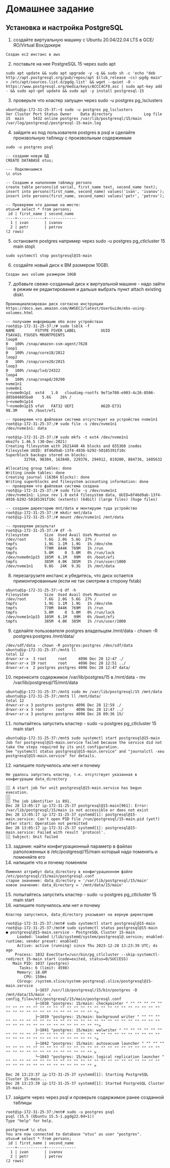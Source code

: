 # Домашнее задание
## Установка и настройка PostgreSQL

1. создайте виртуальную машину c Ubuntu 20.04/22.04 LTS в GCE/ЯО/Virtual Box/докере
```
Создан ec2 инстанс в aws
```
2. поставьте на нее PostgreSQL 15 через sudo apt
```
sudo apt update && sudo apt upgrade -y -q && sudo sh -c 'echo "deb http://apt.postgresql.org/pub/repos/apt $(lsb_release -cs)-pgdg main" > /etc/apt/sources.list.d/pgdg.list' && wget --quiet -O - https://www.postgresql.org/media/keys/ACCC4CF8.asc | sudo apt-key add - && sudo apt-get update && sudo apt -y install postgresql-15
```
3. проверьте что кластер запущен через sudo -u postgres pg_lsclusters
```
ubuntu@ip-172-31-25-37:~$ sudo -u postgres pg_lsclusters
Ver Cluster Port Status Owner    Data directory              Log file
15  main    5432 online postgres /var/lib/postgresql/15/main /var/log/postgresql/postgresql-15-main.log
```
4. зайдите из под пользователя postgres в psql и сделайте произвольную таблицу с произвольным содержимым

```
sudo -u postgres psql
```

```
-- cоздаем новую БД
CREATE DATABASE otus;

--- Подключаемся
\c otus

-- Создаем и наполняем таблицу persons
create table persons(id serial, first_name text, second_name text); 
insert into persons(first_name, second_name) values('ivan', 'ivanov'); 
insert into persons(first_name, second_name) values('petr', 'petrov');

-- Проверяем что данные на месте:
otus=# select * from persons;
 id | first_name | second_name 
----+------------+-------------
  1 | ivan       | ivanov
  2 | petr       | petrov
(2 rows)
```

5. остановите postgres например через sudo -u postgres pg_ctlcluster 15 main stop\
```
sudo systemctl stop postgresql@15-main
```
6. создайте новый диск к ВМ размером 10GB\
```
Создан aws volume размером 10GB
```
7. добавьте свеже-созданный диск к виртуальной машине - надо зайти в режим ее редактирования и дальше выбрать пункт attach existing disk\
```
Проинициализирован диск согласно инструкции https://docs.aws.amazon.com/AWSEC2/latest/UserGuide/ebs-using-volumes.html
```

```
-- получаем информацию обо всех устройствах
root@ip-172-31-25-37:/# sudo lsblk -f
NAME         FSTYPE FSVER LABEL           UUID                                 FSAVAIL FSUSE% MOUNTPOINTS
loop0                                                                                0   100% /snap/amazon-ssm-agent/7628
loop1                                                                                0   100% /snap/core18/2812
loop2                                                                                0   100% /snap/core20/2015
loop3                                                                                0   100% /snap/lxd/24322
loop4                                                                                0   100% /snap/snapd/20290
nvme1n1                                                                                       
nvme0n1                                                                                       
├─nvme0n1p1  ext4   1.0   cloudimg-rootfs 9e71e708-e903-4c26-8506-d85b84605ba0    5.6G    26% /
├─nvme0n1p14                                                                                  
└─nvme0n1p15 vfat   FAT32 UEFI            A62D-E731                              98.3M     6% /boot/efi

-- проверяем что файловая система отсутствует на устройстве nvme1n1
root@ip-172-31-25-37:/# sudo file -s /dev/nvme1n1
/dev/nvme1n1: data

root@ip-172-31-25-37:/# sudo mkfs -t ext4 /dev/nvme1n1 
mke2fs 1.46.5 (30-Dec-2021)
Creating filesystem with 2621440 4k blocks and 655360 inodes
Filesystem UUID: 8f46d9ab-13f4-4936-b292-50185391f10c
Superblock backups stored on blocks: 
        32768, 98304, 163840, 229376, 294912, 819200, 884736, 1605632

Allocating group tables: done                            
Writing inode tables: done                            
Creating journal (16384 blocks): done
Writing superblocks and filesystem accounting information: done 
-- проверяем что файловая система создана 
root@ip-172-31-25-37:/# sudo file -s /dev/nvme1n1
/dev/nvme1n1: Linux rev 1.0 ext4 filesystem data, UUID=8f46d9ab-13f4-4936-b292-50185391f10c (extents) (64bit) (large files) (huge files)

-- создаем директорию mnt/data и монтируем туда устройство 
root@ip-172-31-25-37:/# mkdir mnt/data
root@ip-172-31-25-37:/# mount /dev/nvme1n1 /mnt/data

-- проверяем результат
root@ip-172-31-25-37:/# df -h
Filesystem       Size  Used Avail Use% Mounted on
/dev/root        7.6G  2.0G  5.6G  27% /
tmpfs            1.9G  1.1M  1.9G   1% /dev/shm
tmpfs            770M  844K  769M   1% /run
tmpfs            5.0M     0  5.0M   0% /run/lock
/dev/nvme0n1p15  105M  6.1M   99M   6% /boot/efi
tmpfs            385M  4.0K  385M   1% /run/user/1000
/dev/nvme1n1     9.8G   24K  9.3G   1% /mnt/data
```
8. перезагрузите инстанс и убедитесь, что диск остается примонтированным (если не так смотрим в сторону fstab)
```
ubuntu@ip-172-31-25-37:~$ df -h
Filesystem       Size  Used Avail Use% Mounted on
/dev/root        7.6G  2.0G  5.6G  27% /
tmpfs            1.9G  1.1M  1.9G   1% /dev/shm
tmpfs            770M  844K  769M   1% /run
tmpfs            5.0M     0  5.0M   0% /run/lock
/dev/nvme1n1p15  105M  6.1M   99M   6% /boot/efi
tmpfs            385M  4.0K  385M   1% /run/user/1000
```
9. сделайте пользователя postgres владельцем /mnt/data - chown -R postgres:postgres /mnt/data/
```
/dev/sdf/data - chown -R postgres:postgres /dev/sdf/data
ubuntu@ip-172-31-25-37:/mnt$ ll
total 12
drwxr-xr-x  3 root     root     4096 Dec 28 12:47 ./
drwxr-xr-x 19 root     root     4096 Dec 28 12:51 ../
drwxr-xr-x  2 postgres postgres 4096 Dec 28 12:47 data/
```
10. перенесите содержимое /var/lib/postgres/15 в /mnt/data - mv /var/lib/postgresql/15/mnt/data
```
ubuntu@ip-172-31-25-37:/mnt$ sudo mv /var/lib/postgresql/15 /mnt/data
ubuntu@ip-172-31-25-37:/mnt$ ll /mnt/data/
total 12
drwxr-xr-x 3 postgres postgres 4096 Dec 28 12:59 ./
drwxr-xr-x 3 root     root     4096 Dec 28 12:47 ../
drwxr-xr-x 3 postgres postgres 4096 Dec 28 09:36 15/
```
11. попытайтесь запустить кластер - sudo -u postgres pg_ctlcluster 15 main start
```
ubuntu@ip-172-31-25-37:/mnt$ sudo systemctl start postgresql@15-main
Job for postgresql@15-main.service failed because the service did not take the steps required by its unit configuration.
See "systemctl status postgresql@15-main.service" and "journalctl -xeu postgresql@15-main.service" for details.
```
12. напишите получилось или нет и почему
```
Не удалось запустить кластер, т.к. отсутствует указанная в конфигурации data_directory
```

```
░░ A start job for unit postgresql@15-main.service has begun execution.
░░ 
░░ The job identifier is 891.
Dec 28 13:05:17 ip-172-31-25-37 postgresql@15-main[961]: Error: /var/lib/postgresql/15/main is not accessible or does not exist
Dec 28 13:05:17 ip-172-31-25-37 systemd[1]: postgresql@15-main.service: Can't open PID file /run/postgresql/15-main.pid (yet?) after start: Operation not permitted
Dec 28 13:05:17 ip-172-31-25-37 systemd[1]: postgresql@15-main.service: Failed with result 'protocol'.
░░ Subject: Unit failed
```
13. задание: найти конфигурационный параметр в файлах раположенных в /etc/postgresql/15/main который надо поменять и поменяйте его
14. напишите что и почему поменяли
```
Поменял аттрибут data_directory в конфигурационном файле /etc/postgresql/15/main/postgresql.conf
старое значение: data_directory = '/var/lib/postgresql/15/main'
новое значение: data_directory = '/mnt/data/15/main'
```
15. попытайтесь запустить кластер - sudo -u postgres pg_ctlcluster 15 main start
16. напишите получилось или нет и почему
```
Кластер запустился, data_directory указывает на верную директорию
```

```
root@ip-172-31-25-37:/mnt# sudo systemctl start postgresql@15-main
root@ip-172-31-25-37:/mnt# sudo systemctl status postgresql@15-main
● postgresql@15-main.service - PostgreSQL Cluster 15-main
     Loaded: loaded (/lib/systemd/system/postgresql@.service; enabled-runtime; vendor preset: enabled)
     Active: active (running) since Thu 2023-12-28 13:23:39 UTC; 4s ago
    Process: 1032 ExecStart=/usr/bin/pg_ctlcluster --skip-systemctl-redirect 15-main start (code=exited, status=0/SUCCESS)
   Main PID: 1037 (postgres)
      Tasks: 6 (limit: 4598)
     Memory: 18.6M
        CPU: 150ms
     CGroup: /system.slice/system-postgresql.slice/postgresql@15-main.service
             ├─1037 /usr/lib/postgresql/15/bin/postgres -D /mnt/data/15/main -c config_file=/etc/postgresql/15/main/postgresql.conf
             ├─1038 "postgres: 15/main: checkpointer " "" "" "" "" "" "" "" "" "" "" "" "" "" "" "" "" "" "" "" "" "" "" "" "" "" "" "" "" "" "" "" "" "" "" "" "" "" "" "" "" "" ">
             ├─1039 "postgres: 15/main: background writer " "" "" "" "" "" "" "" "" "" "" "" "" "" "" "" "" "" "" "" "" "" "" "" "" "" "" "" "" "" "" "" "" "" "" "" "" "" "" "" "">
             ├─1041 "postgres: 15/main: walwriter " "" "" "" "" "" "" "" "" "" "" "" "" "" "" "" "" "" "" "" "" "" "" "" "" "" "" "" "" "" "" "" "" "" "" "" "" "" "" "" "" "" "" ">
             ├─1042 "postgres: 15/main: autovacuum launcher " "" "" "" "" "" "" "" "" "" "" "" "" "" "" "" "" "" "" "" "" "" "" "" "" "" "" "" "" "" "" "" "" "" "" "" "" "" "" "" >
             └─1043 "postgres: 15/main: logical replication launcher " "" "" "" "" "" "" "" "" "" "" "" "" "" "" "" "" "" "" "" "" "" "" "" "" "" "" "" "" "" "" "" "" "" "" "" "" >

Dec 28 13:23:37 ip-172-31-25-37 systemd[1]: Starting PostgreSQL Cluster 15-main...
Dec 28 13:23:39 ip-172-31-25-37 systemd[1]: Started PostgreSQL Cluster 15-main.
```

17. зайдите через через psql и проверьте содержимое ранее созданной таблицы
```
root@ip-172-31-25-37:/mnt# sudo -u postgres psql
psql (15.5 (Ubuntu 15.5-1.pgdg22.04+1))
Type "help" for help.

postgres=# \c otus
You are now connected to database "otus" as user "postgres".
otus=# select * from persons;
 id | first_name | second_name 
----+------------+-------------
  1 | ivan       | ivanov
  2 | petr       | petrov
(2 rows)
```